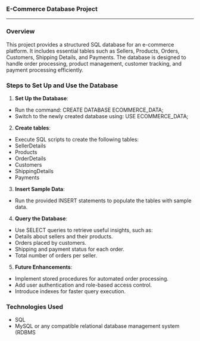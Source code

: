### **E-Commerce Database Project**

---

### **Overview**


This project provides a structured SQL database for an e-commerce platform. It includes essential tables such as Sellers, Products, Orders, Customers, Shipping Details, and Payments. The database is designed to handle order processing, product management, customer tracking, and payment processing efficiently.


### **Steps to Set Up and Use the Database**
1. **Set Up the Database**:
 - Run the command: CREATE DATABASE ECOMMERCE_DATA;
 - Switch to the newly created database using: USE ECOMMERCE_DATA;
2. **Create tables**:  
 - Execute SQL scripts to create the following tables:
 - SellerDetails
 - Products
 - OrderDetails
 - Customers
 - ShippingDetails
 - Payments
3. **Insert Sample Data**:
 - Run the provided INSERT statements to populate the tables with sample data.
4. **Query the Database**:
 - Use SELECT queries to retrieve useful insights, such as:
 - Details about sellers and their products.
 - Orders placed by customers.
 - Shipping and payment status for each order.
 - Total number of orders per seller.
5. **Future Enhancements**:
 - Implement stored procedures for automated order processing.
 - Add user authentication and role-based access control.
 - Introduce indexes for faster query execution.

   
### **Technologies Used**
- SQL
- MySQL or any compatible relational database management system (RDBMS
